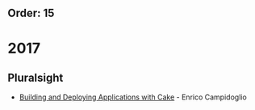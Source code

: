 Order: 15
---

# 2017

## Pluralsight

* [Building and Deploying Applications with Cake](https://app.pluralsight.com/library/courses/cake-applications-deploying-building) - Enrico Campidoglio